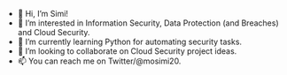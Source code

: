 - 👋 Hi, I’m Simi!
- 👀 I’m interested in Information Security, Data Protection (and Breaches) and Cloud Security. 
- 🌱 I’m currently learning Python for automating security tasks.
- 💞️ I’m looking to collaborate on Cloud Security project ideas.
- 📫 You can reach me on Twitter/@mosimi20.

<!---
mosimi20/mosimi20 is a ✨ special ✨ repository because its `README.md` (this file) appears on your GitHub profile.
You can click the Preview link to take a look at your changes.
--->
